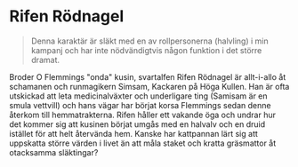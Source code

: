 # Rifen Rödnagel

> Denna karaktär är släkt med en av rollpersonerna (halvling) i min kampanj och har inte nödvändigtvis någon funktion i det större dramat.

Broder O Flemmings "onda" kusin, svartalfen Rifen Rödnagel är allt-i-allo åt schamanen och runmagikern Simsam, Kackaren på Höga Kullen. Han är ofta utskickad att leta medicinalväxter och underligare ting (Samisam är en smula vettvill) och hans vägar har börjat korsa Flemmings sedan denne återkom till hemmatrakterna. Rifen håller ett vakande öga och undrar hur det kommer sig att kusinen börjat umgås med en halvalv och en druid istället för att helt återvända hem. Kanske har kattpannan lärt sig att uppskatta större värden i livet än att måla staket och kratta gräsmattor åt otacksamma släktingar?

